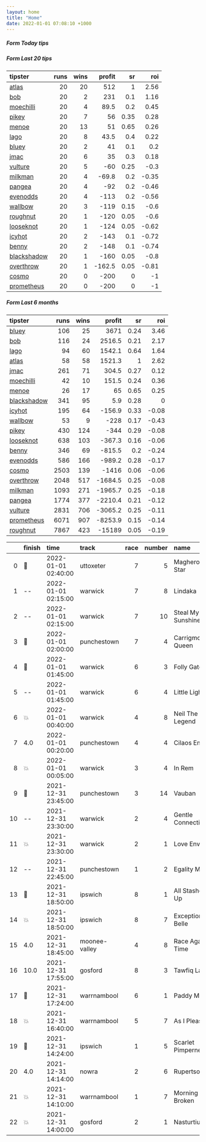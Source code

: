 ```yaml
---   
layout: home  
title: "Home"   
date: 2022-01-01 07:08:10 +1000  
---   
```



##### Form Today tips   

##### Form Last 20 tips   

| tipster                                                         |   runs |   wins |   profit |   sr |   roi |
|:----------------------------------------------------------------|-------:|-------:|---------:|-----:|------:|
| [atlas](https://mrwayneo.github.io/tips/atlas.html)             |     20 |     20 |    512   | 1    |  2.56 |
| [bob](https://mrwayneo.github.io/tips/bob.html)                 |     20 |      2 |    231   | 0.1  |  1.16 |
| [moechilli](https://mrwayneo.github.io/tips/moechilli.html)     |     20 |      4 |     89.5 | 0.2  |  0.45 |
| [pikey](https://mrwayneo.github.io/tips/pikey.html)             |     20 |      7 |     56   | 0.35 |  0.28 |
| [menoe](https://mrwayneo.github.io/tips/menoe.html)             |     20 |     13 |     51   | 0.65 |  0.26 |
| [lago](https://mrwayneo.github.io/tips/lago.html)               |     20 |      8 |     43.5 | 0.4  |  0.22 |
| [bluey](https://mrwayneo.github.io/tips/bluey.html)             |     20 |      2 |     41   | 0.1  |  0.2  |
| [jmac](https://mrwayneo.github.io/tips/jmac.html)               |     20 |      6 |     35   | 0.3  |  0.18 |
| [vulture](https://mrwayneo.github.io/tips/vulture.html)         |     20 |      5 |    -60   | 0.25 | -0.3  |
| [milkman](https://mrwayneo.github.io/tips/milkman.html)         |     20 |      4 |    -69.8 | 0.2  | -0.35 |
| [pangea](https://mrwayneo.github.io/tips/pangea.html)           |     20 |      4 |    -92   | 0.2  | -0.46 |
| [evenodds](https://mrwayneo.github.io/tips/evenodds.html)       |     20 |      4 |   -113   | 0.2  | -0.56 |
| [wallbow](https://mrwayneo.github.io/tips/wallbow.html)         |     20 |      3 |   -119   | 0.15 | -0.6  |
| [roughnut](https://mrwayneo.github.io/tips/roughnut.html)       |     20 |      1 |   -120   | 0.05 | -0.6  |
| [looseknot](https://mrwayneo.github.io/tips/looseknot.html)     |     20 |      1 |   -124   | 0.05 | -0.62 |
| [icyhot](https://mrwayneo.github.io/tips/icyhot.html)           |     20 |      2 |   -143   | 0.1  | -0.72 |
| [benny](https://mrwayneo.github.io/tips/benny.html)             |     20 |      2 |   -148   | 0.1  | -0.74 |
| [blackshadow](https://mrwayneo.github.io/tips/blackshadow.html) |     20 |      1 |   -160   | 0.05 | -0.8  |
| [overthrow](https://mrwayneo.github.io/tips/overthrow.html)     |     20 |      1 |   -162.5 | 0.05 | -0.81 |
| [cosmo](https://mrwayneo.github.io/tips/cosmo.html)             |     20 |      0 |   -200   | 0    | -1    |
| [prometheus](https://mrwayneo.github.io/tips/prometheus.html)   |     20 |      0 |   -200   | 0    | -1    |

##### Form Last 6 months   

| tipster                                                         |   runs |   wins |   profit |   sr |   roi |
|:----------------------------------------------------------------|-------:|-------:|---------:|-----:|------:|
| [bluey](https://mrwayneo.github.io/tips/bluey.html)             |    106 |     25 |   3671   | 0.24 |  3.46 |
| [bob](https://mrwayneo.github.io/tips/bob.html)                 |    116 |     24 |   2516.5 | 0.21 |  2.17 |
| [lago](https://mrwayneo.github.io/tips/lago.html)               |     94 |     60 |   1542.1 | 0.64 |  1.64 |
| [atlas](https://mrwayneo.github.io/tips/atlas.html)             |     58 |     58 |   1521.3 | 1    |  2.62 |
| [jmac](https://mrwayneo.github.io/tips/jmac.html)               |    261 |     71 |    304.5 | 0.27 |  0.12 |
| [moechilli](https://mrwayneo.github.io/tips/moechilli.html)     |     42 |     10 |    151.5 | 0.24 |  0.36 |
| [menoe](https://mrwayneo.github.io/tips/menoe.html)             |     26 |     17 |     65   | 0.65 |  0.25 |
| [blackshadow](https://mrwayneo.github.io/tips/blackshadow.html) |    341 |     95 |      5.9 | 0.28 |  0    |
| [icyhot](https://mrwayneo.github.io/tips/icyhot.html)           |    195 |     64 |   -156.9 | 0.33 | -0.08 |
| [wallbow](https://mrwayneo.github.io/tips/wallbow.html)         |     53 |      9 |   -228   | 0.17 | -0.43 |
| [pikey](https://mrwayneo.github.io/tips/pikey.html)             |    430 |    124 |   -344   | 0.29 | -0.08 |
| [looseknot](https://mrwayneo.github.io/tips/looseknot.html)     |    638 |    103 |   -367.3 | 0.16 | -0.06 |
| [benny](https://mrwayneo.github.io/tips/benny.html)             |    346 |     69 |   -815.5 | 0.2  | -0.24 |
| [evenodds](https://mrwayneo.github.io/tips/evenodds.html)       |    586 |    166 |   -989.2 | 0.28 | -0.17 |
| [cosmo](https://mrwayneo.github.io/tips/cosmo.html)             |   2503 |    139 |  -1416   | 0.06 | -0.06 |
| [overthrow](https://mrwayneo.github.io/tips/overthrow.html)     |   2048 |    517 |  -1684.5 | 0.25 | -0.08 |
| [milkman](https://mrwayneo.github.io/tips/milkman.html)         |   1093 |    271 |  -1965.7 | 0.25 | -0.18 |
| [pangea](https://mrwayneo.github.io/tips/pangea.html)           |   1774 |    377 |  -2210.4 | 0.21 | -0.12 |
| [vulture](https://mrwayneo.github.io/tips/vulture.html)         |   2831 |    706 |  -3065.2 | 0.25 | -0.11 |
| [prometheus](https://mrwayneo.github.io/tips/prometheus.html)   |   6071 |    907 |  -8253.9 | 0.15 | -0.14 |
| [roughnut](https://mrwayneo.github.io/tips/roughnut.html)       |   7867 |    423 | -15189   | 0.05 | -0.19 |

|    | finish            | time                | track         |   race |   number | name               |   odds | tipster            |
|---:|:------------------|:--------------------|:--------------|-------:|---------:|:-------------------|-------:|:-------------------|
|  0 | :3rd_place_medal: | 2022-01-01 02:40:00 | uttoxeter     |      7 |        5 | Magheroarty Star   |  12    | vulture,milkman    |
|  1 | --                | 2022-01-01 02:15:00 | warwick       |      7 |        8 | Lindaka            |   4.8  | looseknot          |
|  2 | --                | 2022-01-01 02:15:00 | warwick       |      7 |       10 | Steal My Sunshine  |   4.8  | overthrow          |
|  3 | :2nd_place_medal: | 2022-01-01 02:00:00 | punchestown   |      7 |        4 | Carrigmoorna Queen |   4    | overthrow          |
|  4 | :2nd_place_medal: | 2022-01-01 01:45:00 | warwick       |      6 |        3 | Folly Gate         |   6    | looseknot          |
|  5 | --                | 2022-01-01 01:45:00 | warwick       |      6 |        4 | Little Light       |   4.8  | vulture,pangea     |
|  6 | :boom:            | 2022-01-01 00:40:00 | warwick       |      4 |        8 | Neil The Legend    |   4.75 | overthrow          |
|  7 | 4.0               | 2022-01-01 00:20:00 | punchestown   |      4 |        4 | Cilaos Emery       |   1.85 | overthrow          |
|  8 | :boom:            | 2022-01-01 00:05:00 | warwick       |      3 |        4 | In Rem             |   3    | vulture            |
|  9 | :2nd_place_medal: | 2021-12-31 23:45:00 | punchestown   |      3 |       14 | Vauban             |   1.7  | evenodds,overthrow |
| 10 | --                | 2021-12-31 23:30:00 | warwick       |      2 |        4 | Gentle Connections |   3.25 | overthrow          |
| 11 | :boom:            | 2021-12-31 23:30:00 | warwick       |      2 |        1 | Love Envoi         |   2.2  | milkman            |
| 12 | --                | 2021-12-31 22:45:00 | punchestown   |      1 |        2 | Egality Mans       |   2.25 | overthrow          |
| 13 | :2nd_place_medal: | 2021-12-31 18:50:00 | ipswich       |      8 |        1 | All Stashed Up     |   1.73 | milkman            |
| 14 | :boom:            | 2021-12-31 18:50:00 | ipswich       |      8 |        7 | Exceptional Belle  |  10    | looseknot          |
| 15 | 4.0               | 2021-12-31 18:45:00 | moonee-valley |      4 |        8 | Race Against Time  |   6    | pangea             |
| 16 | 10.0              | 2021-12-31 17:55:00 | gosford       |      8 |        3 | Tawfiq Lass        |  10    | pangea             |
| 17 | :3rd_place_medal: | 2021-12-31 17:24:00 | warrnambool   |      6 |        1 | Paddy Mac          |   3.3  | vulture            |
| 18 | :boom:            | 2021-12-31 16:40:00 | warrnambool   |      5 |        7 | As I Please        |   6    | milkman            |
| 19 | :3rd_place_medal: | 2021-12-31 14:24:00 | ipswich       |      1 |        5 | Scarlet Pimpernel  |   1.8  | evenodds,overthrow |
| 20 | 4.0               | 2021-12-31 14:14:00 | nowra         |      2 |        6 | Rupertson          |   5    | vulture,milkman    |
| 21 | :boom:            | 2021-12-31 14:10:00 | warrnambool   |      1 |        7 | Morning Has Broken |   1.83 | vulture            |
| 22 | :boom:            | 2021-12-31 14:00:00 | gosford       |      2 |        1 | Nasturtium         |   1.38 | vulture            |